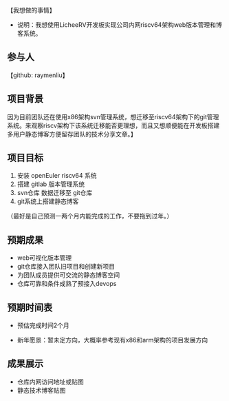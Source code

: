  【我想做的事情】

* 说明：我想使用LicheeRV开发板实现公司内网riscv64架构web版本管理和博客系统。

## 参与人

【github: raymenliu】


## 项目背景

 因为目前团队还在使用x86架构svn管理系统，想迁移至riscv64架构下的git管理系统。来观察riscv架构下该系统迁移能否更理想，而且又想顺便能在开发板搭建多用户静态博客方便留存团队的技术分享文章。】

## 项目目标

 1. 安装 openEuler riscv64 系统
 2. 搭建 gitlab 版本管理系统
 3. svn仓库 数据迁移至 git仓库
 4. git系统上搭建静态博客

（最好是自己预测一两个月内能完成的工作，不要拖到过年。）

## 预期成果

* web可视化版本管理
* git仓库接入团队旧项目和创建新项目
* 为团队成员提供可交流的静态博客空间
* 仓库可靠和条件成熟了预接入devops

## 预期时间表

* 预估完成时间2个月

* 新年愿景：暂未定方向，大概率参考现有x86和arm架构的项目发展方向

## 成果展示

* 仓库内网访问地址或贴图
* 静态技术博客贴图